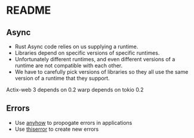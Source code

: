 # README

## Async

  * Rust Async code relies on us supplying a runtime.
  * Libraries depend on specific versions of specific runtimes.
  * Unfortunately different runtimes, and even different versions
    of a runtime are not compatible with each other.
  * We have to carefully pick versions of libraries so they all use the same version
    of a runtime that they support.

  Actix-web 3 depends on 0.2
  warp depends on tokio 0.2

## Errors

  * Use [anyhow](https://docs.rs/anyhow/1.0.34/anyhow/) to propogate errors in applications
  * Use [thiserror](https://docs.rs/thiserror/1.0.22/thiserror/) to create new errors
